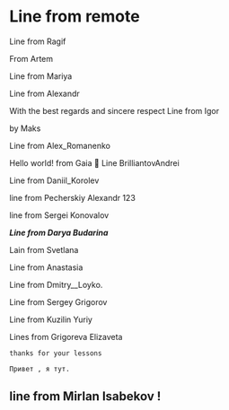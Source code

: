 # Line from remote

Line from Ragif

From Artem

Line from Mariya

Line from Alexandr

With the best regards and sincere respect Line from Igor

by Maks

Line from Alex_Romanenko

Hello world!
from Gaia 🤯
Line BrilliantovAndrei

Line from Daniil_Korolev

line from Pecherskiy Alexandr 123

line from Sergei Konovalov

_**Line from Darya Budarina**_

Lain from Svetlana

Line from Anastasia 

Line from Dmitry__Loyko.

Line from Sergey Grigorov

Line from Kuzilin Yuriy

Lines from Grigoreva Elizaveta
```
thanks for your lessons

Привет , я тут. 

```
## line from Mirlan Isabekov !